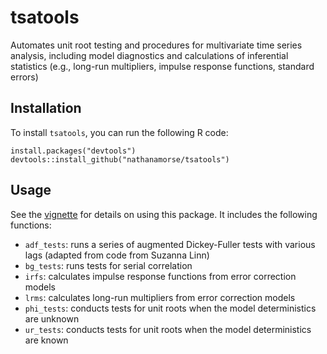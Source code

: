 # tsatools
Automates unit root testing and procedures for multivariate time series analysis, including model diagnostics and calculations of inferential statistics (e.g., long-run multipliers, impulse response functions, standard errors)

## Installation
To install `tsatools`, you can run the following R code:
```
install.packages("devtools")
devtools::install_github("nathanamorse/tsatools")
```

## Usage

See the [vignette](https://nmorse.com/code/tsatools/) for details on using this package. It includes the following functions:

- `adf_tests`: runs a series of augmented Dickey-Fuller tests with various lags (adapted from code from Suzanna Linn)
- `bg_tests`: runs tests for serial correlation
- `irfs`: calculates impulse response functions from error correction models
- `lrms`: calculates long-run multipliers from error correction models
- `phi_tests`: conducts tests for unit roots when the model deterministics are unknown
- `ur_tests`: conducts tests for unit roots when the model deterministics are known
